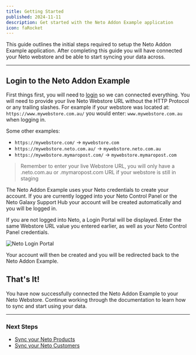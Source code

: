 ```yaml
---
title: Getting Started
published: 2024-11-11
description: Get started with the Neto Addon Example application
icon: faRocket
---
```


This guide outlines the initial steps required to setup the Neto Addon Example application. After completing this guide you will have connected your Neto webstore and be able to start syncing your data across.

---

## Login to the Neto Addon Example

First things first, you will need to [login](/neto/login?type=webstore) so we can connected everything. You will need to provide your live Neto Webstore URL without the HTTP Protocol or any trailing slashes. For example if your webstore was located at: `https://www.mywebstore.com.au/` you would enter: `www.mywebstore.com.au` when logging in.

Some other examples:

- `https://mywebstore.com/` -> `mywebstore.com`
- `https://mywebstore.neto.com.au/` -> `mywebstore.neto.com.au`
- `https://mywebstore.mymaropost.com/` -> `mywebstore.mymaropost.com`

> Remember to enter your live Webstore URL, you will only have a .neto.com.au or .mymaropost.com URL if your webstore is still in staging

The Neto Addon Example uses your Neto credentials to create your account. If you are currently logged into your Neto Control Panel or the Neto Galaxy Support Hub your account will be created automatically and you will be logged in.

If you are not logged into Neto, a Login Portal will be displayed. Enter the same Webstore URL value you entered earlier, as well as your Neto Control Panel credentials.

![Neto Login Portal](/neto_login_portal.webp)

Your account will then be created and you will be redirected back to the Neto Addon Example.

## That's It!

You have now successfully connected the Neto Addon Example to your Neto Webstore. Continue working through the documentation to learn how to sync and start using your data.

---

### Next Steps

- [Sync your Neto Products](/documentation/sync-products)
- [Sync your Neto Customers](/documentation/sync-customers)

